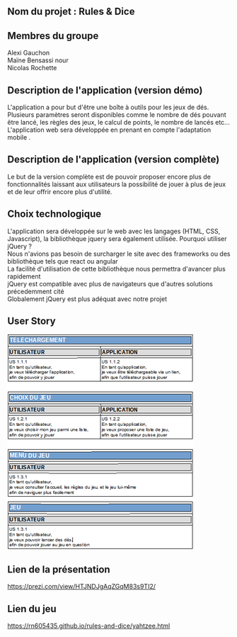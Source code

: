 ## Nom du projet : Rules & Dice  

## Membres du groupe   
Alexi Gauchon  
Maïne Bensassi nour  
Nicolas Rochette  

## Description de l'application (version démo)  
L'application a pour but d'être une boîte à outils pour les jeux de dés.  
Plusieurs paramètres seront disponibles comme le nombre de dés pouvant être lancé, les règles des jeux, le calcul de points, le nombre de lancés etc...  
L'application web sera développée en prenant en compte l'adaptation mobile .


## Description de l'application (version complète)  
Le but de la version complète est de pouvoir proposer encore plus de fonctionnalités laissant aux utilisateurs la possibilité de jouer à plus de jeux et de leur offrir encore plus d'utilité. 


## Choix technologique  
L'application sera développée sur le web avec les langages (HTML, CSS, Javascript), la bibliothèque jquery sera également utilisée.
Pourquoi utiliser jQuery ?  
Nous n'avions pas besoin de surcharger le site avec des frameworks ou des bibliothèque tels que react ou angular  
La facilité d'utilisation de cette bibliothèque nous permettra d'avancer plus rapidement  
jQuery est compatible avec plus de navigateurs que d'autres solutions précedemment cité  
Globalement jQuery est plus adéquat avec notre projet
 
## User Story
![alt text](https://github.com/rn605435/rules-and-dice/blob/master/images/US_RulesAndDices.jpeg)

## Lien de la présentation
https://prezi.com/view/HTJNDJgAqZGqM83s9TI2/

## Lien du jeu

https://rn605435.github.io/rules-and-dice/yahtzee.html
